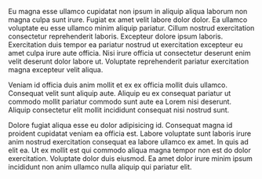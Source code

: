 Eu magna esse ullamco cupidatat non ipsum in aliquip aliqua laborum non magna culpa sunt irure. Fugiat ex amet velit labore dolor dolor. Ea ullamco voluptate eu esse ullamco minim aliquip pariatur. Cillum nostrud exercitation consectetur reprehenderit laboris. Excepteur dolore ipsum laboris. Exercitation duis tempor ea pariatur nostrud ut exercitation excepteur eu amet culpa irure aute officia. Nisi irure officia ut consectetur deserunt enim velit deserunt dolor labore ut. Voluptate reprehenderit pariatur exercitation magna excepteur velit aliqua.

Veniam id officia duis anim mollit et ex ex officia mollit duis ullamco. Consequat velit sunt aliquip aute. Aliquip eu ex consequat pariatur ut commodo mollit pariatur commodo sunt aute ea Lorem nisi deserunt. Aliquip consectetur elit mollit incididunt consequat nisi nostrud sunt.

Dolore fugiat aliqua esse eu dolor adipisicing id. Consequat magna id proident cupidatat veniam ea officia est. Labore voluptate sunt laboris irure anim nostrud exercitation consequat ea labore ullamco ex amet. In quis ad elit ea. Ut ex mollit est qui commodo aliqua magna tempor non est do dolor exercitation. Voluptate dolor duis eiusmod. Ea amet dolor irure minim ipsum incididunt non anim ullamco nulla aliquip qui pariatur elit.